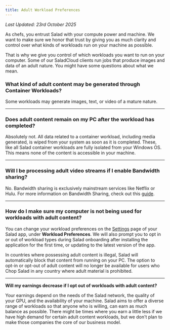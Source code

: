 ```yaml
---
title: Adult Workload Preferences
---
```


_Last Updated: 23rd October 2025_

As chefs, you entrust Salad with your compute power and machine. We want to make sure we honor that trust by giving you
as much clarity and control over what kinds of workloads run on your machine as possible.

That is why we give you control of which workloads you want to run on your computer. Some of our SaladCloud clients run
jobs that produce images and data of an adult nature. You might have some questions about what we mean.

### **What kind of adult content may be generated through Container Workloads?**

Some workloads may generate images, text, or video of a mature nature.

---

### **Does adult content remain on my PC after the workload has completed?**

Absolutely not. All data related to a container workload, including media generated, is wiped from your system as soon
as it is completed. These, like all Salad container workloads are fully isolated from your Windows OS. This means none
of the content is accessible in your machine.

---

### **Will I be processing adult video streams if I enable Bandwidth sharing?**

No. Bandwidth sharing is exclusively mainstream services like Netflix or Hulu. For more information on Bandwidth
Sharing, check out this [guide](/docs/faq/jobs/what-is-bandwidth-sharing).

---

### **How do I make sure my computer is not being used for workloads with adult content?**

You can change your workload preferences on the [Settings](/docs/guides/using-salad/salad-app-settings) page of your
Salad app, under **Workload Preferences**. We will also prompt you to opt in or out of workload types during Salad
onboarding after installing the application for the first time, or updating to the latest version of the app.

In countries where possessing adult content is illegal, Salad will automatically block that content from running on your
PC. The option to opt-in or opt-out of adult content will no longer be available for users who Chop Salad in any country
where adult material is prohibited.

---

**Will my earnings decrease if I opt out of workloads with adult content?**

Your earnings depend on the needs of the Salad network, the quality of your GPU, and the availability of your machine.
Salad aims to offer a diverse range of workloads so that anyone who is willing, can earn as much balance as possible.
There might be times where you earn a little less if we have high demand for certain adult content workloads, but we
don't plan to make those companies the core of our business model.
